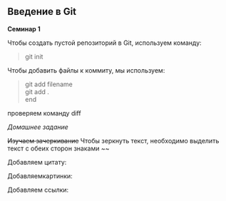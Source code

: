 ## Введение в Git

**Семинар 1**

Чтобы создать пустой репозиторий в Git, используем команду:
>git init

Чтобы добавить файлы к коммиту, мы используем:
> git add filename  
> git add .  
> end  

проверяем команду diff 

*Домашнее задание*

~~Изучаем зачеркивание~~
Чтобы зеркнуть текст, необходимо выделить текст с обеих сторон знаками ~~

Добавляем цитату:

Добавляемкартинки:

Добавляем ссылки:
